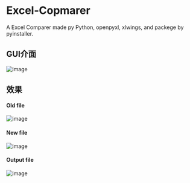 # Excel-Copmarer
A Excel Comparer made py Python, openpyxl, xlwings, and packege by pyinstaller.



## GUI介面

![image](https://github.com/cookiecatowo/Excel-Copmarer/assets/78166647/f73800be-519a-4f61-a0fc-059a1b12d063)

## 效果
#### Old file

![image](https://github.com/cookiecatowo/Excel-Copmarer/assets/78166647/a95fe32d-bfaf-4e12-a57f-1c92536f398c)

#### New file

![image](https://github.com/cookiecatowo/Excel-Copmarer/assets/78166647/d465d4fb-0647-43ab-bfa4-3ff6ae36a2cb)

#### Output file

![image](https://github.com/cookiecatowo/Excel-Copmarer/assets/78166647/dce2cd60-b068-435a-81b8-e35dd8ccaf8a)

